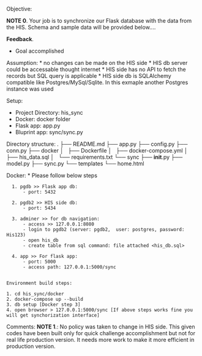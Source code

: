 Objective:

__NOTE 0__.
Your job is to synchronize our Flask database with the data from the HIS. Schema and sample data will be provided below....

__Feedback__.
  * Goal accomplished

Assumption:
    * no changes can be made on the HIS side
    * HIS db server could be accessable thought internet
    * HIS side has no API to fetch the records but SQL query is applicable
    * HIS side db is SQLAlchemy compatible like Postgres/MySql/Sqlite. In this exmaple another Postgres instance was used

Setup:

  * Project Directory: his_sync
  * Docker: docker folder
  * Flask app: app.py
  * Bluprint app: sync/sync.py

  Directory structure:
  .
  ├── README.md
  ├── app.py
  ├── config.py
  ├── conn.py
  ├── docker
  │   ├── Dockerfile
  │   ├── docker-compose.yml
  │   ├── his_data.sql
  │   └── requirements.txt
  └── sync
      ├── __init__.py
      ├── model.py
      ├── sync.py
      └── templates
          └── home.html

  Docker:
    * Please follow below steps 

      1. pgdb >> Flask app db:
          - port: 5432

      2. pgdb2 >> HIS side db:
          - port: 5434

      3. adminer >> for db navigation:
          - access >> 127.0.0.1:8080
          - login to pgdb2 (server: pgdb2,  user: postgres, password: His123)
          - open his_db
          - create table from sql command: file attached <his_db.sql>

      4. app >> For flask app: 
          - port: 5000
          - access path: 127.0.0.1:5000/sync


    Environment build steps:
    
    1. cd his_sync/docker
    2. docker-compose up --build
    3. db setup [Docker step 3]
    4. open browser > 127.0.0.1:5000/sync [If above steps works fine you will get synchorization interface]


Comments:
  __NOTE 1__.: No policy was taken to change in HIS side. This given codes have been built only for quick challenge accomplishment but not for real life production version. It needs more work to make it more efficient in production version.